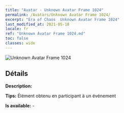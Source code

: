 ```yaml
---
title: "Avatar - Unknown Avatar Frame 1024"
permalink: /Avatars/Unknown Avatar Frame 1024/
excerpt: "Era of Chaos  Unknown Avatar Frame 1024"
last_modified_at: 2021-05-18
locale: fr
ref: "Unknown Avatar Frame 1024.md"
toc: false
classes: wide
---
```

 ![Unknown Avatar Frame 1024](/images/a/avatarFrame_24.png)

## Détails

 **Description:**  

 **Tips:** Élément obtenu en participant à un événement 

 **Is available:**  - 

